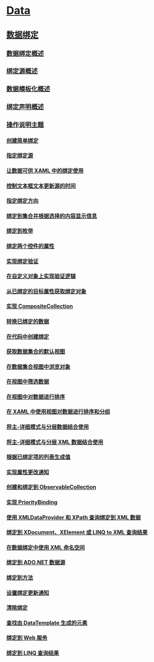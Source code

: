 # [Data](index.md)
## [数据绑定](data-binding-wpf.md)
### [数据绑定概述](data-binding-overview.md)
### [绑定源概述](binding-sources-overview.md)
### [数据模板化概述](data-templating-overview.md)
### [绑定声明概述](binding-declarations-overview.md)
### [操作说明主题](data-binding-how-to-topics.md)
#### [创建简单绑定](how-to-create-a-simple-binding.md)
#### [指定绑定源](how-to-specify-the-binding-source.md)
#### [让数据可供 XAML 中的绑定使用](how-to-make-data-available-for-binding-in-xaml.md)
#### [控制文本框文本更新源的时间](how-to-control-when-the-textbox-text-updates-the-source.md)
#### [指定绑定方向](how-to-specify-the-direction-of-the-binding.md)
#### [绑定到集合并根据选择的内容显示信息](how-to-bind-to-a-collection-and-display-information-based-on-selection.md)
#### [绑定到枚举](how-to-bind-to-an-enumeration.md)
#### [绑定两个控件的属性](how-to-bind-the-properties-of-two-controls.md)
#### [实现绑定验证](how-to-implement-binding-validation.md)
#### [在自定义对象上实现验证逻辑](how-to-implement-validation-logic-on-custom-objects.md)
#### [从已绑定的目标属性获取绑定对象](how-to-get-the-binding-object-from-a-bound-target-property.md)
#### [实现 CompositeCollection](how-to-implement-a-compositecollection.md)
#### [转换已绑定的数据](how-to-convert-bound-data.md)
#### [在代码中创建绑定](how-to-create-a-binding-in-code.md)
#### [获取数据集合的默认视图](how-to-get-the-default-view-of-a-data-collection.md)
#### [在数据集合视图中浏览对象](how-to-navigate-through-the-objects-in-a-data-collectionview.md)
#### [在视图中筛选数据](how-to-filter-data-in-a-view.md)
#### [在视图中对数据进行排序](how-to-sort-data-in-a-view.md)
#### [在 XAML 中使用视图对数据进行排序和分组](how-to-sort-and-group-data-using-a-view-in-xaml.md)
#### [将主-详细模式与分层数据结合使用](how-to-use-the-master-detail-pattern-with-hierarchical-data.md)
#### [将主-详细模式与分层 XML 数据结合使用](how-to-use-the-master-detail-pattern-with-hierarchical-xml-data.md)
#### [根据已绑定项的列表生成值](how-to-produce-a-value-based-on-a-list-of-bound-items.md)
#### [实现属性更改通知](how-to-implement-property-change-notification.md)
#### [创建和绑定到 ObservableCollection](how-to-create-and-bind-to-an-observablecollection.md)
#### [实现 PriorityBinding](how-to-implement-prioritybinding.md)
#### [使用 XMLDataProvider 和 XPath 查询绑定到 XML 数据](how-to-bind-to-xml-data-using-an-xmldataprovider-and-xpath-queries.md)
#### [绑定到 XDocument、XElement 或 LINQ to XML 查询结果](how-to-bind-to-xdocument-xelement-or-linq-for-xml-query-results.md)
#### [在数据绑定中使用 XML 命名空间](how-to-use-xml-namespaces-in-data-binding.md)
#### [绑定到 ADO.NET 数据源](how-to-bind-to-an-ado-net-data-source.md)
#### [绑定到方法](how-to-bind-to-a-method.md)
#### [设置绑定更新通知](how-to-set-up-notification-of-binding-updates.md)
#### [清除绑定](how-to-clear-bindings.md)
#### [查找由 DataTemplate 生成的元素](how-to-find-datatemplate-generated-elements.md)
#### [绑定到 Web 服务](how-to-bind-to-a-web-service.md)
#### [绑定到 LINQ 查询结果](how-to-bind-to-the-results-of-a-linq-query.md)
